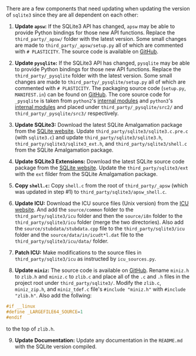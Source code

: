 There are a few components that need updating when updating the version of `sqlite3` since they are all dependent on each other:

1. **Update `apsw`:** If the SQLite3 API has changed, `apsw` may be able to provide Python bindings for those new API functions. Replace the `third_party/_apsw/` folder with the latest version. Some small changes are made to `third_party/_apsw/setup.py` all of which are commented with `# PLASTICITY`. The source code is available on [GitHub](https://github.com/rogerbinns/apsw).

2. **Update `pysqlite`:** If the SQLite3 API has changed, `pysqlite` may be able to provide Python bindings for those new API functions. Replace the `third_party/_pysqlite` folder with the latest version. Some small changes are made to `third_party/_pysqlite/setup.py` all of which are commented with `# PLASTICITY`. The packaging source code (`setup.py`, `MANIFEST.in`) can be found on [GitHub](https://github.com/ghaering/pysqlite). The core source code for `_pysqlite` is taken from `python2`'s [internal modules](https://github.com/python/cpython/tree/ca079a3ea30098aff3197c559a0e32d42dda6d84/Modules/_sqlite) and `python3`'s [internal modules](https://github.com/python/cpython/tree/master/Modules/_sqlite) and placed under `third_party/_pysqlite/src2/` and `third_party/_pysqlite/src3/` respectively.

3. **Update SQLite3:** Download the latest SQLite Amalgamation package from the [SQLite website](https://www.sqlite.org/download.html). Update `third_party/sqlite3/sqlite3.c.pre.c` (with `sqlite3.c`) and update `third_party/sqlite3/sqlite3.h`, `third_party/sqlite3/sqlite3_ext.h`, and `third_party/sqlite3/shell.c` from the SQLite Amalgamation package.

3. **Update SQLite3 Extensions:** Download the latest SQLite source code package from the [SQLite website](https://www.sqlite.org/download.html). Update the `third_party/sqlite3/ext` with the `ext` filder from the SQLite Amalgamation package.

4. **Copy `shell.c`:** Copy `shell.c` from the root of `third_party/_apsw` (which was updated in step #1) to `third_party/sqlite3/apsw_shell.c`.

6. **Update ICU:** Download the ICU source files (Unix version) from the [ICU website](http://site.icu-project.org/download). And add the `source/common` folder to the `third_party/sqlite3/icu` folder and then the `source/i8n` folder to the `third_party/sqlite3/icu` folder (merge the two directories). Also add the `source/stubdata/stubdata.cpp` file to the `third_party/sqlite3/icu` folder and the `source/data/in/icudt*l.dat` file to the `third_party/sqlite3/icu/data/` folder.

7. **Patch ICU:** Make modifications to the source files in `third_party/sqlite3/icu` as instructed by `icu_sources.py`.

8. **Update `miniz`:** The source code is available on [GitHub](https://github.com/richgel999/miniz). Rename `miniz.h` to `zlib.h` and `miniz.c` to `zlib.c` and place all of the `.c` and `.h` files in the project root under `third_party/sqlite3/`. Modify the `zlib.c`, `miniz_zip.h`, and `miniz_tdef.c` file's `#include "miniz.h"` with `#include "zlib.h"`. Also add the follwing:
```c
#if __linux
#define _LARGEFILE64_SOURCE=1
#endif
```
to the top of `zlib.h`.

9. **Update Documentation:** Update any documentation in the `README.md` with the SQLite version compiled.
